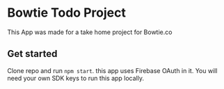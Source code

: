 # Bowtie Todo Project
   This App was made for a take home project for Bowtie.co
	 
## Get started
Clone repo and run ```npm start```. this app uses Firebase OAuth in it. You will need your own SDK keys to run this app locally.
  
  
